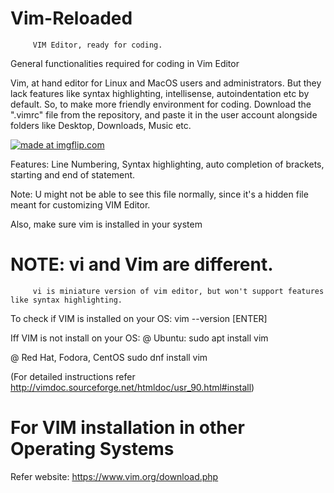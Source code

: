 # Vim-Reloaded
         VIM Editor, ready for coding.
General functionalities required for coding in Vim Editor

Vim, at hand editor for Linux and MacOS users and administrators.
But they lack features like syntax highlighting, intellisense, autoindentation etc by default.
So, to make more friendly environment for coding.
Download the ".vimrc" file from the repository, and paste it in the user account alongside folders like Desktop, Downloads, Music etc.

<a href="https://imgflip.com/gif/31yyq2"><img src="https://i.imgflip.com/31yyq2.gif" title="made at imgflip.com"/></a>

Features:
         Line Numbering, Syntax highlighting, auto completion of brackets, starting and end of statement. 
         

Note: U might not be  able to see this file normally, since it's a hidden file meant for customizing VIM Editor.

Also, make sure vim is installed in your system 
# NOTE:  vi  and Vim are different.
         vi is miniature version of vim editor, but won't support features like syntax highlighting.
         
To check if VIM is installed on your OS: 
vim --version [ENTER]

Iff VIM is not install on your OS:
@ Ubuntu:
         sudo apt install vim

@ Red Hat, Fodora, CentOS
         sudo dnf install vim

(For detailed instructions refer http://vimdoc.sourceforge.net/htmldoc/usr_90.html#install)

# For VIM installation in other Operating Systems
  Refer website: https://www.vim.org/download.php
  
